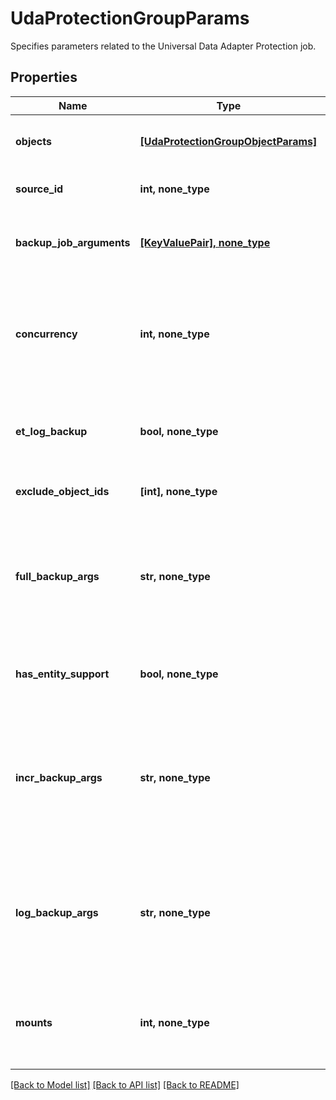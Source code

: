 # UdaProtectionGroupParams

Specifies parameters related to the Universal Data Adapter Protection job.

## Properties
Name | Type | Description | Notes
------------ | ------------- | ------------- | -------------
**objects** | [**[UdaProtectionGroupObjectParams]**](UdaProtectionGroupObjectParams.md) | Specifies a list of fully qualified names of the objects to be protected. | 
**source_id** | **int, none_type** | Specifies the source Id of the objects to be protected. | 
**backup_job_arguments** | [**[KeyValuePair], none_type**](KeyValuePair.md) | Specifies the map of custom arguments to be supplied to the various backup scripts. | [optional] 
**concurrency** | **int, none_type** | Specifies the maximum number of concurrent IO Streams that will be created to exchange data with the cluster. If not specified, the default value is taken as 1. | [optional]  if omitted the server will use the default value of 1
**et_log_backup** | **bool, none_type** | Specifies whether this Protection Group is created from a source having externally triggered log backup support. | [optional] [readonly] 
**exclude_object_ids** | **[int], none_type** | Specifies the objects to be excluded in the Protection Group. | [optional] 
**full_backup_args** | **str, none_type** | Specifies the custom arguments to be supplied to the full backup script when a full backup is enabled in the policy. This field is deprecated. Use backupJobArguments instead. | [optional] 
**has_entity_support** | **bool, none_type** | Specifies whether this Protection Group is created from a source having entity support. | [optional] [readonly] 
**incr_backup_args** | **str, none_type** | Specifies the custom arguments to be supplied to the incremental backup script when an incremental backup is enabled in the policy. This field is deprecated. Use backupJobArguments instead. | [optional] 
**log_backup_args** | **str, none_type** | Specifies the custom arguments to be supplied to the log backup script when a log backup is enabled in the policy. This field is deprecated. Use backupJobArguments instead. | [optional] 
**mounts** | **int, none_type** | Specifies the maximum number of view mounts per host. If not specified, the default value is taken as 1. | [optional]  if omitted the server will use the default value of 1

[[Back to Model list]](../README.md#documentation-for-models) [[Back to API list]](../README.md#documentation-for-api-endpoints) [[Back to README]](../README.md)


